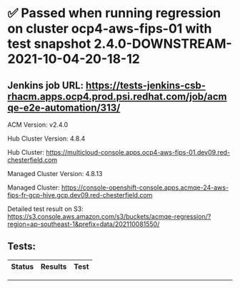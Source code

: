 # :white_check_mark: Passed when running regression on cluster ocp4-aws-fips-01 with test snapshot 2.4.0-DOWNSTREAM-2021-10-04-20-18-12 

## Jenkins job URL: https://tests-jenkins-csb-rhacm.apps.ocp4.prod.psi.redhat.com/job/acmqe-e2e-automation/313/


ACM Version: v2.4.0

Hub Cluster Version: 4.8.4

Hub Cluster: https://multicloud-console.apps.ocp4-aws-fips-01.dev09.red-chesterfield.com

Managed Cluster Version: 4.8.13

Managed Cluster: https://console-openshift-console.apps.acmqe-24-aws-fips-fr-gcp-hive.gcp.dev09.red-chesterfield.com

Detailed test result on S3: https://s3.console.aws.amazon.com/s3/buckets/acmqe-regression/?region=ap-southeast-1&prefix=data/202110081550/

## Tests:

|Status|Results|Test|
|---|---|---|


---

